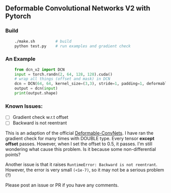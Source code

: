 ## Deformable Convolutional Networks V2 with Pytorch

### Build
```bash
    ./make.sh         # build
    python test.py    # run examples and gradient check 
```

### An Example
```python
    from dcn_v2 import DCN
    input = torch.randn(2, 64, 128, 128).cuda()
    # wrap all things (offset and mask) in DCN
    dcn = DCN(64, 64, kernel_size=(3,3), stride=1, padding=1, deformable_groups=2).cuda()
    output = dcn(input)
    print(output.shape)
```

### Known Issues:

- [ ] Gradient check w.r.t offset
- [ ] Backward is not reentrant

This is an adaption of the official [Deformable-ConvNets](https://github.com/msracver/Deformable-ConvNets/tree/master/DCNv2_op).
I have ran the gradient check for many times with DOUBLE type. Every tensor **except offset** passes. 
However, when I set the offset to 0.5, it passes. I'm still wondering what cause this problem. Is it because some
non-differential points? 

Another issue is that it raises `RuntimeError: Backward is not reentrant`. However, the error is very small `(<1e-7)`, 
so it may not be a serious problem (?)

Please post an issue or PR if you have any comments.
    